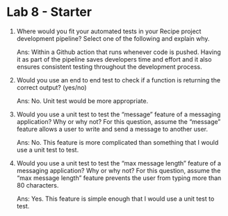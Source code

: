 # Lab 8 - Starter
1) Where would you fit your automated tests in your Recipe project development pipeline? Select one of the following and explain why.

    Ans: Within a Github action that runs whenever code is pushed. Having it as part of the pipeline saves developers time and effort and it also ensures consistent testing throughout the development process.

2) Would you use an end to end test to check if a function is returning the correct output? (yes/no)

    Ans: No. Unit test would be more appropriate.

3) Would you use a unit test to test the “message” feature of a messaging application? Why or why not? For this question, assume the “message” feature allows a user to write and send a message to another user.

    Ans: No. This feature is more complicated than something that I would use a unit test to test.

4) Would you use a unit test to test the “max message length” feature of a messaging application? Why or why not? For this question, assume the “max message length” feature prevents the user from typing more than 80 characters.

    Ans: Yes. This feature is simple enough that I would use a unit test to test.

